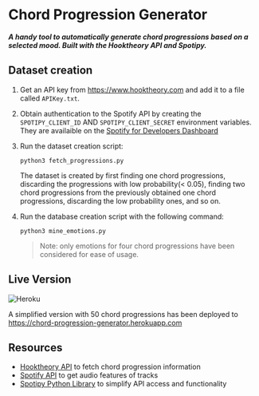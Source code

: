 # Chord Progression Generator

**_A handy tool to automatically generate chord progressions based on a selected mood. Built with the Hooktheory API and Spotipy._**

## Dataset creation

1. Get an API key from https://www.hooktheory.com and add it to a file called `APIKey.txt`.

2. Obtain authentication to the Spotify API by creating the `SPOTIPY_CLIENT_ID` AND `SPOTIPY_CLIENT_SECRET` environment variables. They are availaible on the [Spotify for Developers Dashboard](https://www.google.com/url?sa=t&rct=j&q=&esrc=s&source=web&cd=&cad=rja&uact=8&ved=2ahUKEwjt--viqqPtAhW8zDgGHWEcC2AQFjAAegQIARAD&url=https%3A%2F%2Fdeveloper.spotify.com%2Fdashboard%2F&usg=AOvVaw3zu9Io8tYd2ulT_6rKNkyc)

3. Run the dataset creation script:

   ```
   python3 fetch_progressions.py
   ```

   The dataset is created by first finding one chord progressions, discarding the progressions with low probability(< 0.05), finding two chord progressions from the previously obtained one chord progressions, discarding the low probability ones, and so on.

4. Run the database creation script with the following command:

   ```
   python3 mine_emotions.py
   ```

   > Note: only emotions for four chord progressions have been considered for ease of usage.

## Live Version

![Heroku](https://pyheroku-badge.herokuapp.com/?app=chord-progression-generator)

A simplified version with 50 chord progressions has been deployed to https://chord-progression-generator.herokuapp.com

## Resources

- [Hooktheory API](https://www.hooktheory.com/api/trends/docs) to fetch chord progression information
- [Spotify API](https://developer.spotify.com/documentation/web-api/) to get audio features of tracks
- [Spotipy Python Library](http://spotipy.readthedocs.io/) to simplify API access and functionality
